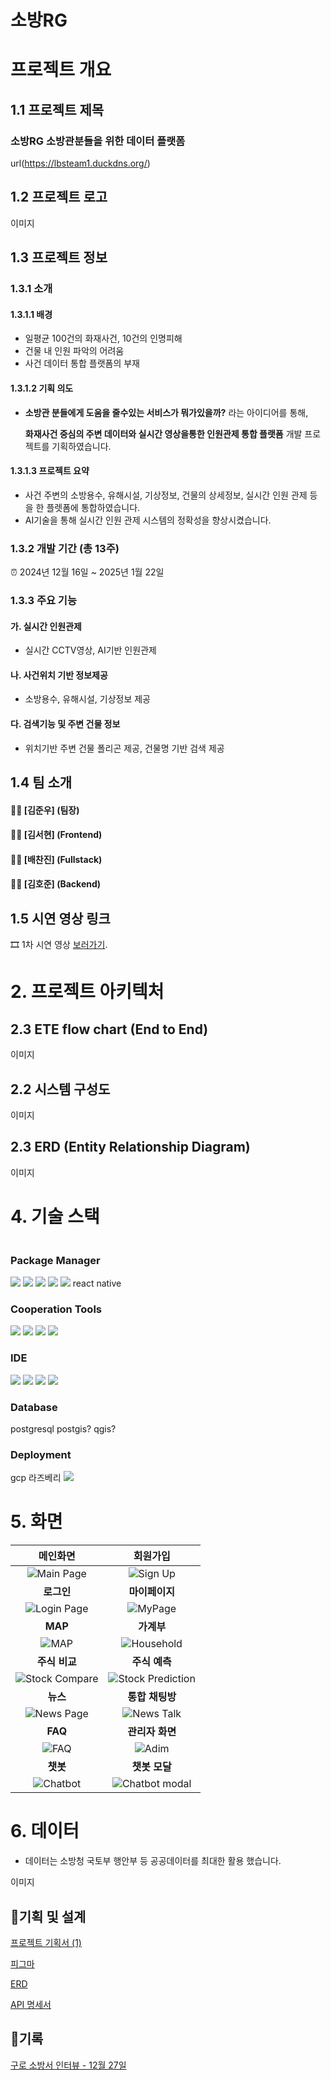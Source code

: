 # 소방RG
# 프로젝트 개요
## 1.1 프로젝트 제목
### 소방RG 소방관분들을 위한 데이터 플랫폼
url(https://lbsteam1.duckdns.org/)

## 1.2 프로젝트 로고

이미지

## 1.3 프로젝트 정보
### 1.3.1 소개
#### 1.3.1.1 배경
- 일평균 100건의 화재사건, 10건의 인명피해
- 건물 내 인원 파악의 어려움 
- 사건 데이터 통합 플랫폼의 부재


#### 1.3.1.2 기획 의도
- **소방관 분들에게 도움을 줄수있는 서비스가 뭐가있을까?** 라는 아이디어를 통해,

   **화재사건 중심의 주변 데이터와 실시간 영상을통한 인원관제 통합 플랫폼** 개발 프로젝트를 기획하였습니다.


#### 1.3.1.3 프로젝트 요약
- 사건 주변의 소방용수, 유해시설, 기상정보, 건물의 상세정보, 실시간 인원 관제 등을 한 플렛폼에 통합하였습니다. 
- AI기술을 통해 실시간 인원 관제 시스템의 정확성을 향상시켰습니다.

### 1.3.2 개발 기간 (총 13주)
⏰ 2024년 12월 16일 ~ 2025년 1월 22일


### 1.3.3 주요 기능
#### 가. 실시간 인원관제
- 실시간 CCTV영상, AI기반 인원관제
#### 나. 사건위치 기반 정보제공
- 소방용수, 유해시설, 기상정보 제공
#### 다. 검색기능 및 주변 건물 정보
- 위치기반 주변 건물 폴리곤 제공, 건물명 기반 검색 제공 



## 1.4 팀 소개
#### 👩‍💻 [김준우] (팀장)
#### 👩‍💻 [김서현] (Frontend)
#### 👩‍💻 [배찬진] (Fullstack)
#### 👩‍💻 [김호준] (Backend)


## 1.5 시연 영상 링크
🎞 1차 시연 영상 [보러가기]().


# 2. 프로젝트 아키텍처

## 2.3 ETE flow chart (End to End)
이미지
## 2.2 시스템 구성도
이미지



## 2.3 ERD (Entity Relationship Diagram)
이미지

# 4. 기술 스택


<div style="display:flex; flex-direction:column; align-items:flex-start;">

    
### <div align="center"> Package Manager </div>
<div align="center" >
<img src="https://img.shields.io/badge/Node.js-5FA04E?style=for-the-badge&logo=node.js&logoColor=white">
<img src="https://img.shields.io/badge/Python-3776AB?style=for-the-badge&logo=python&logoColor=white">
<img src="https://img.shields.io/badge/JavaScript-F7DF1E?style=for-the-badge&logo=javascript&logoColor=black">
<img src="https://img.shields.io/badge/CSS-1572B6?style=for-the-badge&logo=css3&logoColor=white">
<img src="https://img.shields.io/badge/React-61DAFB?style=for-the-badge&logo=react&logoColor=black">
  react native
</div>


### <div align="center"> Cooperation Tools </div>
<div align="center">
<img src="https://img.shields.io/badge/Figma-F24E1E?style=for-the-badge&logo=figma&logoColor=white">
<img src="https://img.shields.io/badge/GitHub-181717?style=for-the-badge&logo=github&logoColor=white">
<img src="https://img.shields.io/badge/Google Chrome-4285F4?style=for-the-badge&logo=Google Chrome&logoColor=white">
<img src="https://img.shields.io/badge/Notion-000000?style=for-the-badge&logo=notion&logoColor=white">
</div>


### <div align="center"> IDE </div>
<div align="center">
<img src="https://img.shields.io/badge/Visual Studio Code-007ACC?style=for-the-badge&logo=visualstudiocode&logoColor=white">
<img src="https://img.shields.io/badge/Jupyter-F37626?style=for-the-badge&logo=jupyter&logoColor=white">
<img src="https://img.shields.io/badge/Google Colab-F9AB00?style=for-the-badge&logo=Google Colab&logoColor=black">
<img src="https://img.shields.io/badge/Anaconda-44A833?style=for-the-badge&logo=Anaconda&logoColor=white">
</div>


### <div align="center"> Database </div>
<div align="center"> 
  postgresql
  postgis?
  qgis?
</div>

### <div align="center"> Deployment </div>
<div align="center">
  gcp
  라즈베리
<img src="https://img.shields.io/badge/Docker-2496ED?style=for-the-badge&logo=Docker&logoColor=white">
</div>
</div>


# 5. 화면
| **메인화면**  | **회원가입** |
|:------------:|:------------:|
| ![Main Page](./readme_image/main.png) | ![Sign Up](./readme_image/signUp.png) |
| **로그인**    | **마이페이지** |
| ![Login Page](./readme_image/login.png) | ![MyPage](./readme_image/mypage.png) |
| **MAP**        | **가계부** |
| ![MAP](./readme_image/map.png)  | ![Household](./readme_image/household.png) |
| **주식 비교** | **주식 예측** |
| ![Stock Compare](./readme_image/compareStock.png)  | ![Stock Prediction](./readme_image/predicStock.png) |
| **뉴스**     | **통합 채팅방** |
| ![News Page](./readme_image/news.png)  | ![News Talk](./readme_image/newsTalk.png) |
| **FAQ**   | **관리자 화면** |
| ![FAQ](./readme_image/FAQ.png) | ![Adim](./readme_image/admin.png) |
| **챗봇**    | **챗봇 모달** |
| ![Chatbot](./readme_image/chatbot.png) | ![Chatbot modal](./readme_image/Chatbot-modal.png)|



# 6. 데이터
- 데이터는 소방청 국토부 행안부 등 공공데이터를 최대한 활용 했습니다.

이미지


## 📑기획 및 설계

[프로젝트 기획서 (1)](https://www.notion.so/1-15fe53d1ead580fab8dbfd58365157d6?pvs=21)

[ 피그마](https://www.notion.so/15fe53d1ead58072b8eac135a5885668?pvs=21)

[ERD](https://www.notion.so/ERD-15fe53d1ead58066a508c7b4b22a065e?pvs=21)

[API 명세서](https://www.notion.so/API-15fe53d1ead580fbad80d353d133fc0b?pvs=21)

## 📄기록

[구로 소방서 인터뷰 - 12월 27일](https://www.notion.so/12-27-168e53d1ead5804fade6c4839acf15e4?pvs=21)


